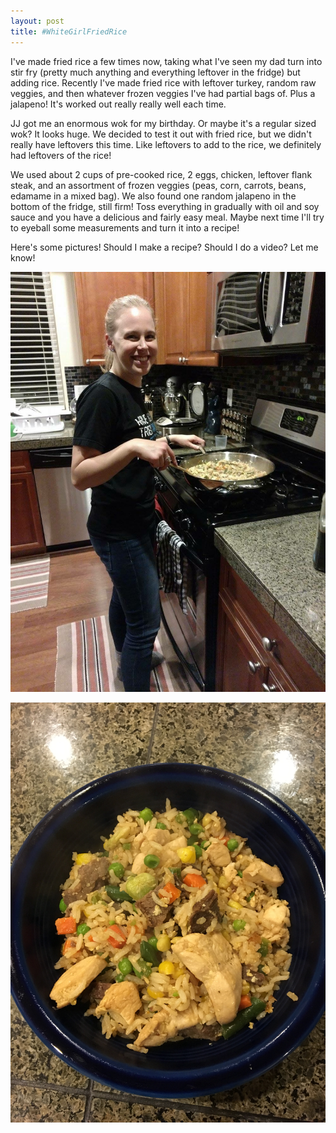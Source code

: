 ```yaml
---
layout: post
title: #WhiteGirlFriedRice
---
```


I've made fried rice a few times now, taking what I've seen my dad turn into stir fry (pretty much anything and everything leftover in the fridge) but adding rice. Recently I've made fried rice with leftover turkey, random raw veggies, and then whatever frozen veggies I've had partial bags of. Plus a jalapeno! It's worked out really really well each time. 

JJ got me an enormous wok for my birthday. Or maybe it's a regular sized wok? It looks huge. We decided to test it out with fried rice, but we didn't really have leftovers this time. Like leftovers to add to the rice, we definitely had leftovers of the rice!

We used about 2 cups of pre-cooked rice, 2 eggs, chicken, leftover flank steak, and an assortment of frozen veggies (peas, corn, carrots, beans, edamame in a mixed bag). We also found one random jalapeno in the bottom of the fridge, still firm! Toss everything in gradually with oil and soy sauce and you have a delicious and fairly easy meal. Maybe next time I'll try to eyeball some measurements and turn it into a recipe!

Here's some pictures! Should I make a recipe? Should I do a video? Let me know!

![Making Fried Rice](/./images/IMG_0283.JPG)

![Bowled Fried Rice](/./images/IMG_0282.JPG)

